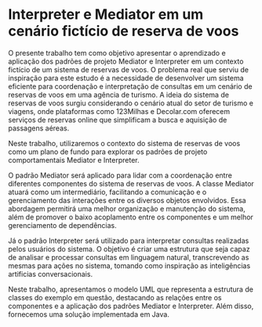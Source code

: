 # Interpreter e Mediator em um cenário fictício de reserva de voos

O presente trabalho tem como objetivo apresentar o aprendizado e aplicação dos padrões de projeto Mediator e Interpreter em um contexto fictício de um sistema de reservas de voos. O problema real que serviu de inspiração para este estudo é a necessidade de desenvolver um sistema eficiente para coordenação e interpretação de consultas em um cenário de reservas de voos em uma agência de turismo. A ideia do sistema de reservas de voos surgiu considerando o cenário atual do setor de turismo e viagens, onde plataformas como 123Milhas e Decolar.com oferecem serviços de reservas online que simplificam a busca e aquisição de passagens aéreas.

Neste trabalho, utilizaremos o contexto do sistema de reservas de voos como um plano de fundo para explorar os padrões de projeto comportamentais Mediator e Interpreter.

O padrão Mediator será aplicado para lidar com a coordenação entre diferentes componentes do sistema de reservas de voos. A classe Mediator atuará como um intermediário, facilitando a comunicação e o gerenciamento das interações entre os diversos objetos envolvidos. Essa abordagem permitirá uma melhor organização e manutenção do sistema, além de promover o baixo acoplamento entre os componentes e um melhor gerenciamento de dependências.

Já o padrão Interpreter será utilizado para interpretar consultas realizadas pelos usuários do sistema. O objetivo é criar uma estrutura que seja capaz de analisar e processar consultas em linguagem natural, transcrevendo as mesmas para ações no sistema, tomando como inspiração as inteligências artificias conversacionais.

Neste trabalho, apresentamos o modelo UML que representa a estrutura de classes do exemplo em questão, destacando as relações entre os componentes e a aplicação dos padrões Mediator e Interpreter. Além disso, fornecemos uma solução implementada em Java.
